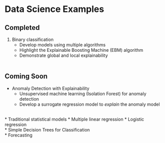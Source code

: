 # Data Science Examples

## Completed
1. Binary classification
    * Develop models using multiple algorithms
    * Highlight the Explainable Boosting Machine (EBM) algorithm
    * Demonstrate global and local explainability
<br><br>    

## Coming Soon
* Anomaly Detection with Explainability
    * Unsupervised machine learning (Isolation Forest) for anomaly detection
    * Develop a surrogate regression model to *explain* the anomaly model
<br>
* Traditional statistical models
    * Multiple linear regression
    * Logistic regression
<br>    
* Simple Decision Trees for Classification
<br>
* Forecasting